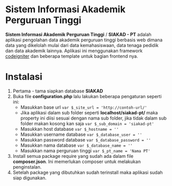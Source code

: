 # Sistem Informasi Akademik Perguruan Tinggi

**Sistem Informasi Akademik Perguruan Tinggi** / **SIAKAD - PT** adalah aplikasi pengolahan data akademik perguruan tinggi berbasis web dimana data yang dikelolah mulai dari data kemahasiswaan, data tenaga pedidik dan data akademik lainnya. Aplikasi ini menggunakan framework [codeigniter](https://codeigniter.com) dan beberapa template untuk bagian frontend nya.


# Instalasi

1. Pertama - tama siapkan database **SIAKAD**
2. Buka file **configuration.php** lalu lakukan beberapa pengaturan seperti ini:
    * Masukkan base url ```var $_site_url = 'http://contoh-url/'```
	* Jika aplikasi dalam sub folder seperti **localhost/siakad-pt/** maka property ini diisi sesuai dengan nama sub folder, jika tidak dalam sub folder makan kosong kan saja ```var $_sub_domain = 'siakad-pt'```
    * Masukkan host database ```var $_hostname = ''```
    * Masukkan username database ```var $_database_user = ''```
	* Masukkan password database ```var $_database_password = ''```
	* Masukkan nama database ```var $_database_name = ''```
    * Masukkan nama perguruan tinggi ```var $_pt_name = 'Nama PT'```
3. Install semua package require yang sudah ada dalam file **composer.json**. Ini memerlukan composer untuk melakukan penginstalan.
4. Setelah package yang dibutuhkan sudah terinstall maka aplikasi sudah siap digunakan.
